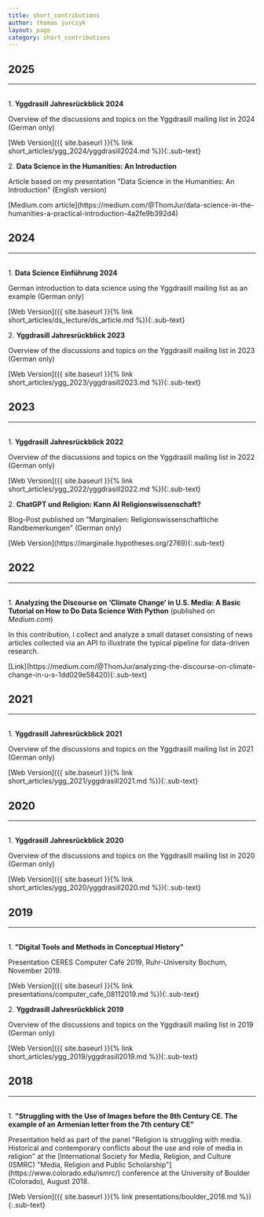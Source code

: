 ```yaml
---
title: short_contributions
author: thomas jurczyk
layout: page
category: short_contributions
---
```

## 2025
***
&nbsp;  
1\. **Yggdrasill Jahresrückblick 2024**  
<p class="sub-text"> Overview of the discussions and topics on the Yggdrasill mailing list in 2024 (German only)</p>
[Web Version]({{ site.baseurl }}{% link short_articles/ygg_2024/yggdrasill2024.md %}){:.sub-text}

2\. **Data Science in the Humanities: An Introduction**  
<p class="sub-text"> Article based on my presentation "Data Science in the Humanities: An Introduction" (English version)</p>
[Medium.com article](https://medium.com/@ThomJur/data-science-in-the-humanities-a-practical-introduction-4a2fe9b392d4)

## 2024
***
&nbsp;  
1\. **Data Science Einführung 2024**  
<p class="sub-text">German introduction to data science using the Yggdrasill mailing list as an example (German only)</p>
[Web Version]({{ site.baseurl }}{% link short_articles/ds_lecture/ds_article.md %}){:.sub-text}

2\. **Yggdrasill Jahresrückblick 2023**  
<p class="sub-text"> Overview of the discussions and topics on the Yggdrasill mailing list in 2023 (German only)</p>
[Web Version]({{ site.baseurl }}{% link short_articles/ygg_2023/yggdrasill2023.md %}){:.sub-text}

## 2023
***
&nbsp;  
1\. **Yggdrasill Jahresrückblick 2022**  
<p class="sub-text"> Overview of the discussions and topics on the Yggdrasill mailing list in 2022 (German only)</p>
[Web Version]({{ site.baseurl }}{% link short_articles/ygg_2022/yggdrasill2022.md %}){:.sub-text}

2\. **ChatGPT und Religion: Kann AI Religionswissenschaft?**  
<p class="sub-text"> Blog-Post published on "Marginalien: Religionswissenschaftliche Randbemerkungen" (German only)</p>
[Web Version](https://marginalie.hypotheses.org/2769){:.sub-text}

## 2022
***
&nbsp;  
1\. **Analyzing the Discourse on ‘Climate Change’ in U.S. Media: A Basic Tutorial on How to Do Data Science With Python** (published on *Medium.com*)  
<p class="sub-text"> In this contribution, I collect and analyze a small dataset consisting of news articles collected via an API to illustrate the typical pipeline for data-driven research.</p>
[Link](https://medium.com/@ThomJur/analyzing-the-discourse-on-climate-change-in-u-s-1dd029e58420){:.sub-text}

## 2021
***
&nbsp;  
1\. **Yggdrasill Jahresrückblick 2021**  
<p class="sub-text"> Overview of the discussions and topics on the Yggdrasill mailing list in 2021 (German only)</p>
[Web Version]({{ site.baseurl }}{% link short_articles/ygg_2021/yggdrasill2021.md %}){:.sub-text}

## 2020
***
&nbsp;  
1\. **Yggdrasill Jahresrückblick 2020**  
<p class="sub-text"> Overview of the discussions and topics on the Yggdrasill mailing list in 2020 (German only)</p>
[Web Version]({{ site.baseurl }}{% link short_articles/ygg_2020/yggdrasill2020.md %}){:.sub-text}

## 2019
***
&nbsp;  
1\. **"Digital Tools and Methods in Conceptual History"**  
<p class="sub-text"> Presentation CERES Computer Café 2019, Ruhr-University Bochum, November 2019. </p>
[Web Version]({{ site.baseurl }}{% link presentations/computer_cafe_08112019.md %}){:.sub-text}

2\. **Yggdrasill Jahresrückblick 2019**  
<p class="sub-text"> Overview of the discussions and topics on the Yggdrasill mailing list in 2019 (German only)</p>
[Web Version]({{ site.baseurl }}{% link short_articles/ygg_2019/yggdrasill2019.md %}){:.sub-text}

## 2018
***
&nbsp;  
1\. **"Struggling with the Use of Images before the 8th Century CE. The example of an Armenian letter from the 7th century CE"**  
<p class="sub-text"> Presentation held as part of the panel "Religion is struggling with media. Historical and contemporary conflicts about the use and role of media in religion" at the [International Society for Media, Religion, and Culture (ISMRC) "Media, Religion and Public Scholarship"](https://www.colorado.edu/ismrc/) conference at the University of Boulder (Colorado), August 2018. </p>  
[Web Version]({{ site.baseurl }}{% link presentations/boulder_2018.md %}){:.sub-text}
